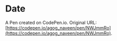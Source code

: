 # Date

A Pen created on CodePen.io. Original URL: [https://codepen.io/agog_naveen/pen/NWJmmRo](https://codepen.io/agog_naveen/pen/NWJmmRo).

